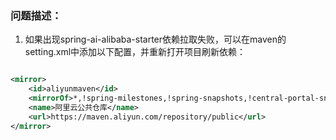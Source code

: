 ### 问题描述：
1. 如果出现spring-ai-alibaba-starter依赖拉取失败，可以在maven的setting.xml中添加以下配置，并重新打开项目刷新依赖：
```xml

<mirror>
    <id>aliyunmaven</id>
    <mirrorOf>*,!spring-milestones,!spring-snapshots,!central-portal-snapshots</mirrorOf>
    <name>阿里云公共仓库</name>
    <url>https://maven.aliyun.com/repository/public</url>
</mirror>
```
